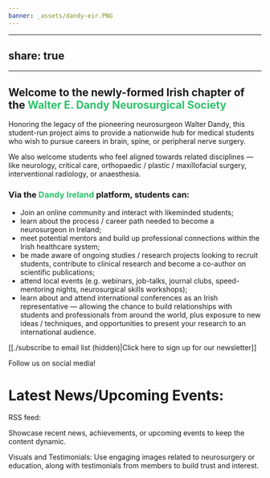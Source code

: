 ```yaml
---
banner: _assets/dandy-eir.PNG
---
```


---  
share: true  
---

---
## Welcome to the newly-formed Irish chapter of the <font color="#2DC26B">Walter E. Dandy Neurosurgical Society</font>


Honoring the legacy of the pioneering neurosurgeon Walter Dandy, this student-run project aims to provide a nationwide hub for medical students who wish to pursue careers in brain, spine, or peripheral nerve surgery. 

We also welcome students who feel aligned towards related disciplines — like neurology, critical care, orthopaedic / plastic / maxillofacial surgery, interventional radiology, or anaesthesia. 

### Via the <font color="#2DC26B">Dandy Ireland</font> platform, students can:

- Join an online community and interact with likeminded students;
- learn about the process / career path needed to become a neurosurgeon in Ireland;
- meet potential mentors and build up professional connections within the Irish healthcare system;
- be made aware of ongoing studies / research projects looking to recruit students, contribute to clinical research and become a co-author on scientific publications;
- attend local events (e.g. webinars, job-talks, journal clubs, speed-mentoring nights, neurosurgical skills workshops);
- learn about and attend international conferences as an Irish representative — allowing the chance to build relationships with students and professionals from around the world, plus exposure to new ideas / techniques, and opportunities to present your research to an international audience.

[[./subscribe to email list (hidden)|Click here to sign up for our newsletter]] 

Follow us on social media!

# Latest News/Upcoming Events: 

RSS feed: 

Showcase recent news, achievements, or upcoming events to keep the content dynamic.

Visuals and Testimonials: Use engaging images related to neurosurgery or education, along with testimonials from members to build trust and interest.
